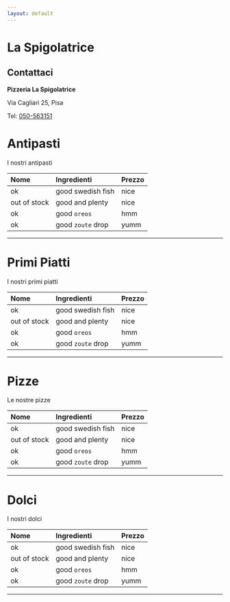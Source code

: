 ```yaml
---
layout: default
---
```


# La Spigolatrice

## Contattaci

**Pizzeria La Spigolatrice**

Via Cagliari 25, Pisa

Tel:  [050-563151](tel:+39050563151)

# Antipasti

I nostri antipasti

| Nome        | Ingredienti          | Prezzo |
|:-------------|:------------------|:------|
| ok           | good swedish fish | nice  |
| out of stock | good and plenty   | nice  |
| ok           | good `oreos`      | hmm   |
| ok           | good `zoute` drop | yumm  |

* * *

# Primi Piatti

I nostri primi piatti

| Nome        | Ingredienti          | Prezzo |
|:-------------|:------------------|:------|
| ok           | good swedish fish | nice  |
| out of stock | good and plenty   | nice  |
| ok           | good `oreos`      | hmm   |
| ok           | good `zoute` drop | yumm  |

* * *

# Pizze

Le nostre pizze

| Nome        | Ingredienti          | Prezzo |
|:-------------|:------------------|:------|
| ok           | good swedish fish | nice  |
| out of stock | good and plenty   | nice  |
| ok           | good `oreos`      | hmm   |
| ok           | good `zoute` drop | yumm  |

* * *

# Dolci

I nostri dolci

| Nome        | Ingredienti          | Prezzo |
|:-------------|:------------------|:------|
| ok           | good swedish fish | nice  |
| out of stock | good and plenty   | nice  |
| ok           | good `oreos`      | hmm   |
| ok           | good `zoute` drop | yumm  |

* * *